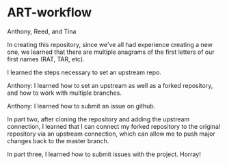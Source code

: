 # ART-workflow
Anthony, Reed, and Tina

In creating this repository, since we've all had experience creating a new one, we learned that there are multiple anagrams of the first letters of our first names (RAT, TAR, etc).

I learned the steps necessary to set an upstream repo.

Anthony: I learned how to set an upstream as well as a forked repository, and how to work with multiple branches. 

Anthony: I learned how to submit an issue on github. 

In part two, after cloning the repository and adding the upstream connection, I learned that I can connect my forked repository to the original repository via an upstream connection, which can allow me to push major changes back to the master branch.

In part three, I learned how to submit issues with the project.  Horray!

